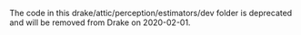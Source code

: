The code in this drake/attic/perception/estimators/dev folder is
deprecated and will be removed from Drake on 2020-02-01.
